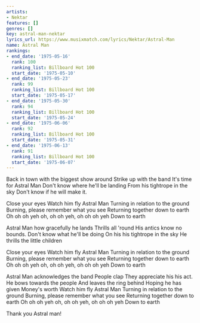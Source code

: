 ```yaml
---
artists:
- Nektar
features: []
genres: []
key: astral-man-nektar
lyrics_url: https://www.musixmatch.com/lyrics/Nektar/Astral-Man
name: Astral Man
rankings:
- end_date: '1975-05-16'
  rank: 100
  ranking_list: Billboard Hot 100
  start_date: '1975-05-10'
- end_date: '1975-05-23'
  rank: 99
  ranking_list: Billboard Hot 100
  start_date: '1975-05-17'
- end_date: '1975-05-30'
  rank: 94
  ranking_list: Billboard Hot 100
  start_date: '1975-05-24'
- end_date: '1975-06-06'
  rank: 92
  ranking_list: Billboard Hot 100
  start_date: '1975-05-31'
- end_date: '1975-06-13'
  rank: 91
  ranking_list: Billboard Hot 100
  start_date: '1975-06-07'
---
```

Back in town with the biggest show around
Strike up with the band
It's time for Astral Man
Don't know where he'll be landing
From his tightrope in the sky
Don't know if he will make it.

Close your eyes
Watch him fly
Astral Man
Turning in relation to the ground
Burning, please remember what you see
Returning together down to earth
Oh oh oh yeh oh, oh oh yeh, oh oh oh yeh
Down to earth

Astral Man how gracefully he lands
Thrills all 'round
His antics know no bounds.
Don't know what he'll be doing
On his his tightrope in the sky
He thrills the little children

Close your eyes
Watch him fly
Astral Man
Turning in relation to the ground
Burning, please remember what you see
Returning together down to earth
Oh oh oh yeh oh, oh oh yeh, oh oh oh yeh
Down to earth

Astral Man acknowledges the band
People clap
They appreciate his his act.
He bows towards the people
And leaves the ring behind
Hoping he has given
Money's worth
Watch him fly
Astral Man
Turning in relation to the ground
Burning, please remember what you see
Returning together down to earth
Oh oh oh yeh oh, oh oh yeh, oh oh oh yeh
Down to earth

Thank you Astral man!
